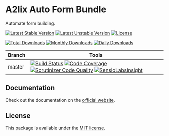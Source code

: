 # A2lix Auto Form Bundle

Automate form building.

[![Latest Stable Version](https://poser.pugx.org/a2lix/auto-form-bundle/v/stable)](https://packagist.org/packages/a2lix/auto-form-bundle)
[![Latest Unstable Version](https://poser.pugx.org/a2lix/auto-form-bundle/v/unstable)](https://packagist.org/packages/a2lix/auto-form-bundle)
[![License](https://poser.pugx.org/a2lix/auto-form-bundle/license)](https://packagist.org/packages/a2lix/auto-form-bundle)

[![Total Downloads](https://poser.pugx.org/a2lix/auto-form-bundle/downloads)](https://packagist.org/packages/a2lix/auto-form-bundle)
[![Monthly Downloads](https://poser.pugx.org/a2lix/auto-form-bundle/d/monthly)](https://packagist.org/packages/a2lix/auto-form-bundle)
[![Daily Downloads](https://poser.pugx.org/a2lix/auto-form-bundle/d/daily)](https://packagist.org/packages/a2lix/auto-form-bundle)

| Branch | Tools |
| --- | --- |
| master | [![Build Status](https://travis-ci.org/a2lix/AutoFormBundle.svg?branch=master)](https://travis-ci.org/a2lix/AutoFormBundle) [![Code Coverage](https://scrutinizer-ci.com/g/a2lix/AutoFormBundle/badges/coverage.png?b=master)](https://scrutinizer-ci.com/g/a2lix/AutoFormBundle/?branch=master) [![Scrutinizer Code Quality](https://scrutinizer-ci.com/g/a2lix/AutoFormBundle/badges/quality-score.png?b=master)](https://scrutinizer-ci.com/g/a2lix/AutoFormBundle/?branch=master) [![SensioLabsInsight](https://insight.sensiolabs.com/projects/c6e68536-570e-409b-99c0-528c3484ada7/mini.png)](https://insight.sensiolabs.com/projects/c6e68536-570e-409b-99c0-528c3484ada7) |

## Documentation

Check out the documentation on the [official website](http://a2lix.fr/bundles/auto-form).

## License

This package is available under the [MIT license](LICENSE).
